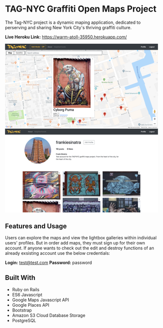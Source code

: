 # TAG-NYC Graffiti Open Maps Project
The Tag-NYC project is a dynamic maping application, dedicated to perserving and sharing New York City's thriving graffiti culture.

**Live Heroku Link:** https://warm-atoll-35950.herokuapp.com/

![Screenshot of the maps view](Screen-Shot-2018-10-09-at-1.23.04-PM-1024x562.png)
![Screenshot of the profile view](Screen-Shot-2018-10-09-at-1.23.17-PM-1024x562.png)

## Features and Usage 
Users can explore the maps and view the lightbox galleries within individual users' profiles. But in order add maps, they must sign up for their own account. If anyone wants to check out the edit and destroy functions of an already exsisting account use the below credentials:

**Login:** test@test.com
**Password:** password

## Built With
- Ruby on Rails
- ES6 Javascript
- Google Maps Javascript API
- Google Places API
- Bootstrap
- Amazon S3 Cloud Database Storage
- PostgreSQL
